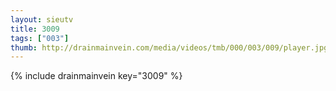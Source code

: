```yaml
--- 
layout: sieutv
title: 3009
tags: ["003"]
thumb: http://drainmainvein.com/media/videos/tmb/000/003/009/player.jpg
---
```

{% include drainmainvein key="3009" %} 
